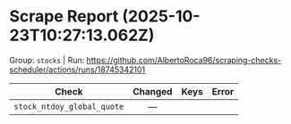 # Scrape Report (2025-10-23T10:27:13.062Z)

Group: `stocks`  |  Run: https://github.com/AlbertoRoca96/scraping-checks-scheduler/actions/runs/18745342101

| Check | Changed | Keys | Error |
|---|:---:|:--|:--|
| `stock_ntdoy_global_quote` | — |  |  |
